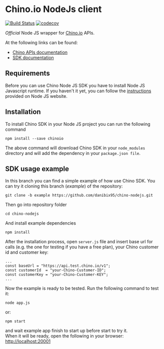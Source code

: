 # Chino.io NodeJs client
[![Build Status](https://travis-ci.org/danibix95/chino-nodejs.svg?branch=master)](https://travis-ci.org/danibix95/chino-nodejs) [![codecov](https://codecov.io/gh/danibix95/chino-nodejs/branch/master/graph/badge.svg)](https://codecov.io/gh/danibix95/chino-nodejs)

*Official* Node JS wrapper for [Chino.io](https://chino.io) APIs.

At the following links can be found:
- [Chino APIs documentation](https://docs.chino.io)
- [SDK documentation](https://danibix95.github.io/chino-nodejs)

## Requirements
Before you can use Chino Node JS SDK you have to install Node JS Javascript runtime. If you haven't it yet, you can follow the [instructions](https://nodejs.org/en/download/package-manager/) provided on Node JS website.

## Installation
To install Chino SDK in your Node JS project you can run the following command

    npm install --save chinoio
    
The above command will download Chino SDK in your `node_modules` directory and will add the dependency in your `package.json file`.

## SDK usage example
In this branch you can find a simple example of how use Chino SDK. You can try it cloning this branch (*example*) of the repository:

    git clone -b example https://github.com/danibix95/chino-nodejs.git

Then go into repository folder
   
    cd chino-nodejs
And install example dependencies

    npm install 
    
After the installation process, open `server.js` file and insert base url for calls (e.g. the one for testing if you have a free plan), your Chino customer id and customer key:

    ...
    const baseUrl = "https://api.test.chino.io/v1";
    const customerId  = "your-Chino-Customer-ID";
    const customerKey = "your-Chino-Customer-KEY";
    ...
    
Now the example is ready to be tested. Run the following command to test it:

    node app.js
or:

    npm start
and wait example app finish to start up before start to try it.  
When it will be ready, open the following in your browser: [http://localhost:20001](http://localhost:20001/)